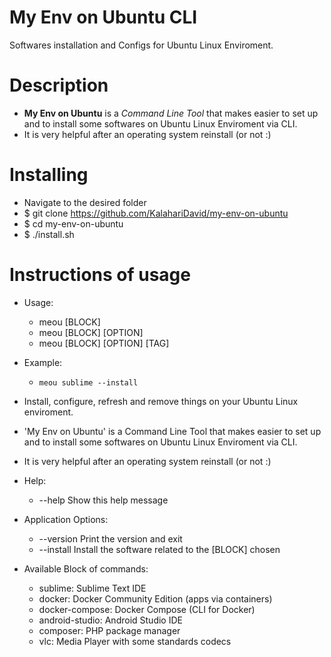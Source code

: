 # My Env on Ubuntu CLI
Softwares installation and Configs for Ubuntu Linux Enviroment.

# Description
- **My Env on Ubuntu** is a _Command Line Tool_ that makes easier to set up and to  install some softwares on Ubuntu Linux Enviroment via CLI. 
- It is very helpful after an operating system reinstall (or not :)

# Installing
- Navigate to the desired folder
- $ git clone https://github.com/KalahariDavid/my-env-on-ubuntu
- $ cd my-env-on-ubuntu
- $ ./install.sh

# Instructions of usage
- Usage:
	- meou [BLOCK]
	- meou [BLOCK] [OPTION]
	- meou [BLOCK] [OPTION] [TAG]

- Example:
	- ```meou sublime --install```

- Install, configure, refresh and remove things on your Ubuntu Linux enviroment.

- 'My Env on Ubuntu' is a Command Line Tool that makes easier to set up and 
to install some softwares on Ubuntu Linux Enviroment via CLI.
- It is very helpful after an operating system reinstall (or not :)

- Help:
	- --help 		Show this help message

- Application Options:
	- --version	Print the version and exit
	- --install 	Install the software related to the [BLOCK] chosen 

- Available Block of commands:
	- sublime: Sublime Text IDE
	- docker: Docker Community Edition (apps via containers)
	- docker-compose: Docker Compose (CLI for Docker) 
	- android-studio: Android Studio IDE
	- composer: PHP package manager
	- vlc: Media Player with some standards codecs 
